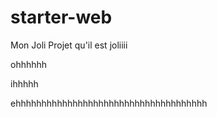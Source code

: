 # starter-web
Mon Joli Projet
qu'il est joliiii

ohhhhhh

ihhhhh


ehhhhhhhhhhhhhhhhhhhhhhhhhhhhhhhhhhhhh

